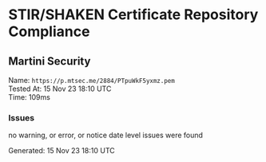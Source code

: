 # STIR/SHAKEN Certificate Repository Compliance

## Martini Security

Name: `https://p.mtsec.me/2884/PTpuWkF5yxmz.pem`\
Tested At: 15 Nov 23 18:10 UTC\
Time: 109ms

### Issues

no warning, or error, or notice date level issues were found

Generated: 15 Nov 23 18:10 UTC